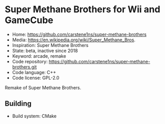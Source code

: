 # Super Methane Brothers for Wii and GameCube

- Home: https://github.com/carstene1ns/super-methane-brothers
- Media: https://en.wikipedia.org/wiki/Super_Methane_Bros.
- Inspiration: Super Methane Brothers
- State: beta, inactive since 2018
- Keyword: arcade, remake
- Code repository: https://github.com/carstene1ns/super-methane-brothers.git
- Code language: C++
- Code license: GPL-2.0

Remake of Super Methane Brothers.

## Building

- Build system: CMake
